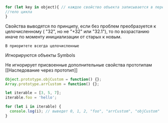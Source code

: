 
```js
for (let key in object){ // каждое свойство объекта записывается в переменную key
//тело цикла
}
```

Свойства выводятся по принципу, если без проблем преобразуется к целочисленному ( "32", но не "+32" или "32.1"), то по возрастанию иначе по моменту инициализации от старых к новым.  

	В приоритете всегда целочисленные

Игнорируются объекты Symbols

Не игнорирует присвоенные дополнительные свойства прототипам 
[[Наследование через прототип]]

```js
Object.prototype.objCustom = function() {};
Array.prototype.arrCustom = function() {};

let iterable = [3, 5, 7];
iterable.foo = 'hello';

for (let i in iterable) {
  console.log(i); // выведет 0, 1, 2, "foo", "arrCustom", "objCustom"
}
```